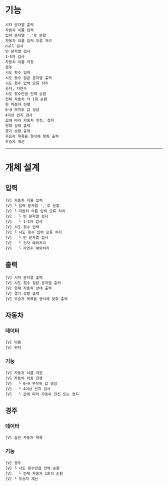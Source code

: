 # 기능

    시작 문자열 출력
    자동차 이름 입력
    입력 문자열 ','로 분할
    자동차 이름 입력 오류 처리
    null 검사
    빈 문자열 검사
    1~5자 검사
    자동차 이름 저장
    경주
    시도 횟수 입력
    시도 횟수 질문 문자열 출력
    시도 횟수 입력 오류 처리
    숫자, 자연수
    시도 횟수만큼 전체 순환
    전체 자동차 각 1회 순환
    한 자동차 진행
    0~9 무작위 값 생성
    4이상 인지 검사
    값에 따라 자동차 전진, 정지
    현재 상태 출력
    경기 상황 출력
    우승자 목록을 형식에 맞춰 출력
    우승자 계산

- - -
# 개체 설계

## 입력
    [V] 자동차 이름 입력
    [V] └ 입력 문자열 ','로 분할
    [V] └ 자동차 이름 입력 오류 처리
    [V]   └ 빈 문자열 검사
    [V]   └ 1~5자 검사
    [V] 시도 횟수 입력
    [V] └ 시도 횟수 입력 오류 처리
    [V]   └ 빈 문자열 검사
    [V]   └ 숫자 예외처리
    [V]   └ 자연수 예외처리

## 출력

    [V] 시작 문자열 출력
    [V] 시도 횟수 질문 문자열 출력
    [V] 현재 자동차 상태 출력
    [V] 경기 상황 출력
    [V] 우승자 목록을 형식에 맞춰 출력

## 자동차

### 데이터

    [V] 이름
    [V] 위치

### 기능

    [V] 자동차 이름 저장
    [V] 자동차 이동 진행
    [V]   └ 0~9 무작위 값 생성
    [V]   └ 4이상 인지 검사
    [V]   └ 값에 따라 자동차 전진 또는 정지

## 경주

### 데이터

    [V] 출전 자동차 목록

### 기능
    [V] 경주
    [V] └ 시도 횟수만큼 전체 순환
    [V]   └ 전체 자동차 1회씩 순환
    [V] └ 우승자 계산

